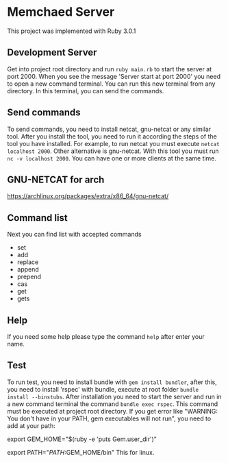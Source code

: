 # Memchaed Server
This project was implemented with Ruby 3.0.1


## Development Server
Get into project root directory and run `ruby main.rb` to start the server at port 2000.
When you see the message 'Server start at port 2000' you need to open a new command terminal. You can run this new terminal from any directory.
In this terminal, you can send the commands.

## Send commands
To send commands, you need to install netcat, gnu-netcat or any similar tool. After you install the tool, you need to run it according the steps of the tool you have installed. For example, to run netcat you must execute `netcat localhost 2000`. Other alternative is gnu-netcat. With this tool you must run `nc -v localhost 2000`.
You can have  one or more clients at the same time.

## GNU-NETCAT for arch
https://archlinux.org/packages/extra/x86_64/gnu-netcat/

## Command list
Next you can find list with accepted commands
* set
* add
* replace
* append
* prepend
* cas
* get
* gets

## Help
If you need some help please type the command `help` after enter your name.
## Test
To run test, you need to install bundle with `gem install bundler`, after this, you need to install 'rspec' with bundle, execute at root folder `bundle install --binstubs`. After installation you need to start the server and run in a new command terminal the command `bundle exec rspec`.
This command must be executed at project root directory.
If you get error like "WARNING: You don't have <a directory> in your PATH, gem executables will not run", you need to add at your path: 

  export GEM_HOME="$(ruby -e 'puts Gem.user_dir')"
  
  export PATH="$PATH:$GEM_HOME/bin"
This for linux.
